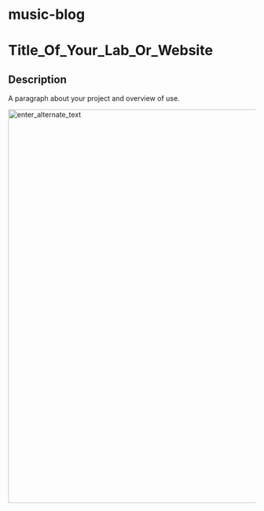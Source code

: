 # music-blog


# Title_Of_Your_Lab_Or_Website

## Description
A paragraph about your project and overview of use.



<img src="./img/your_screenshot" width="800px" alt="enter_alternate_text">

